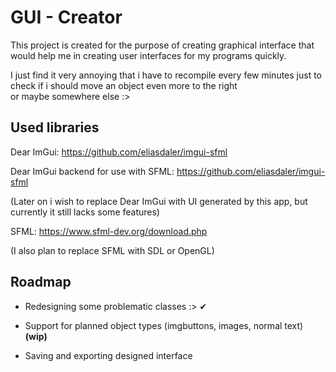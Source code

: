 
# GUI - Creator

This project is created for the purpose of creating graphical interface that would help
me in creating user interfaces for my programs quickly.

I just find it very annoying that i have to recompile every few minutes just to check if i should move an object even  more to the right    
or maybe  somewhere else :>

## Used libraries

Dear ImGui:
https://github.com/eliasdaler/imgui-sfml

Dear ImGui backend for use with SFML:
https://github.com/eliasdaler/imgui-sfml

(Later on i wish to replace Dear ImGui with UI generated by this app, but currently it still lacks some features)

SFML:
https://www.sfml-dev.org/download.php

(I also plan to replace SFML with SDL or OpenGL)


## Roadmap

- Redesigning some problematic classes :>  ✔

- Support for planned object types (imgbuttons, images, normal text) **(wip)**

- Saving and exporting designed interface 



